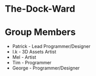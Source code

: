 # The-Dock-Ward
# Group Members
- Patrick - Lead Programmer/Designer 
- I.k - 3D Assets Artist
- Mel - Artist
- Tim - Programmer
- George - Programmer/Designer
